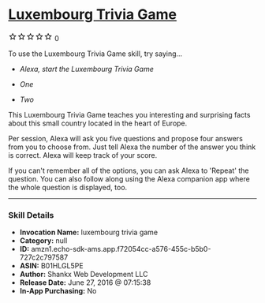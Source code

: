 # [Luxembourg Trivia Game](http://alexa.amazon.com/#skills/amzn1.echo-sdk-ams.app.f72054cc-a576-455c-b5b0-727c2c797587)
![0 stars](../../images/ic_star_border_black_18dp_1x.png)![0 stars](../../images/ic_star_border_black_18dp_1x.png)![0 stars](../../images/ic_star_border_black_18dp_1x.png)![0 stars](../../images/ic_star_border_black_18dp_1x.png)![0 stars](../../images/ic_star_border_black_18dp_1x.png) 0

To use the Luxembourg Trivia Game skill, try saying...

* *Alexa, start the Luxembourg Trivia Game*

* *One*

* *Two*

This Luxembourg Trivia Game teaches you interesting and surprising facts about this small country located in the heart of Europe.

Per session, Alexa will ask you five questions and propose four answers from you to choose from. Just tell Alexa the number of the answer you think is correct. Alexa will keep track of your score.

If you can't remember all of the options, you can ask Alexa to 'Repeat' the question. You can also follow along using the Alexa companion app where the whole question is displayed, too.

***

### Skill Details

* **Invocation Name:** luxembourg trivia game
* **Category:** null
* **ID:** amzn1.echo-sdk-ams.app.f72054cc-a576-455c-b5b0-727c2c797587
* **ASIN:** B01HLGL5PE
* **Author:** Shankx Web Development LLC
* **Release Date:** June 27, 2016 @ 07:15:38
* **In-App Purchasing:** No
